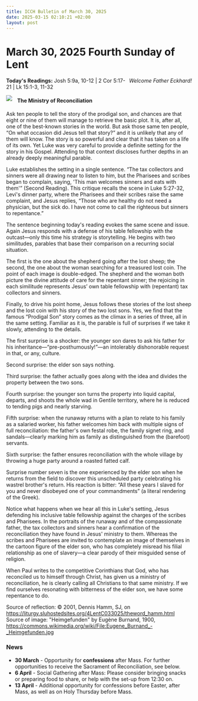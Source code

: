 ```yaml
---
title: ICCH Bulletin of March 30, 2025
date: 2025-03-15 02:10:21 +02:00
layout: post
---
```


# March 30, 2025 Fourth Sunday of Lent
<span style="float: right"><em>Welcome Father Eckhard!</em></span>
**Today's Readings:** Josh 5:9a, 10-12 | 2 Cor 5:17-21 | Lk 15:1-3, 11-32


<img style="float: left; margin-right: 1em;" src="https://upload.wikimedia.org/wikipedia/commons/thumb/1/1b/Eugene_Burnand_-_Heimgefunden.jpg/375px-Eugene_Burnand_-_Heimgefunden.jpg?20100711122121">

#### The Ministry of Reconciliation

Ask ten people to tell the story of the prodigal son, and chances are that eight or nine of them will manage to retrieve the basic plot. It is, after all, one of the best-known stories in the world.
But ask those same ten people, “On what occasion did Jesus tell that story?” and it is unlikely that any of them will know. The story is so powerful and clear that it has taken on a life of its own. Yet Luke was very careful to provide a definite setting for the story in his Gospel. Attending to that context discloses further depths in an already deeply meaningful parable.

Luke establishes the setting in a single sentence. “The tax collectors and sinners were all drawing near to listen to him, but the Pharisees and scribes began to complain, saying, 'This man welcomes sinners and eats with them'” (Second Reading). This critique recalls the scene in Luke 5:27-32, Levi's dinner party, where the Pharisees and their scribes raise the same complaint, and Jesus replies, “Those who are healthy do not need a physician, but the sick do. I have not come to call the righteous but sinners to repentance.”

The sentence beginning today's reading evokes the same scene and issue. Again Jesus responds with a defense of his table fellowship with the outcast—only this time his strategy is storytelling. He begins with two similitudes, parables that base their comparison on a recurring social situation.

The first is the one about the shepherd going after the lost sheep; the second, the one about the woman searching for a treasured lost coin. The point of each image is double-edged. The shepherd and the woman both picture the divine attitude of care for the repentant sinner; the rejoicing in each similitude represents Jesus’ own table fellowship with (repentant) tax collectors and sinners.

Finally, to drive his point home, Jesus follows these stories of the lost sheep and the lost coin with his story of the two lost sons. Yes, we find that the famous “Prodigal Son” story comes as the climax in a series of three, all in the same setting. Familiar as it is, the parable is full of surprises if we take it slowly, attending to the details.

The first surprise is a shocker: the younger son dares to ask his father for his inheritance—“pre-posthumously!”—an intolerably dishonorable request in that, or any, culture.

Second surprise: the elder son says nothing.

Third surprise: the father actually goes along with the idea and divides the property between the two sons.

Fourth surprise: the younger son turns the property into liquid capital, departs, and shoots the whole wad in Gentile territory, where he is reduced to tending pigs and nearly starving.

 Fifth surprise: when the runaway returns with a plan to relate to his family as a salaried worker, his father welcomes him back with multiple signs of full reconciliation: the father's own festal robe, the family signet ring, and sandals—clearly marking him as family as distinguished from the (barefoot) servants.

Sixth surprise: the father ensures reconciliation with the whole village by throwing a huge party around a roasted fatted calf.

Surprise number seven is the one experienced by the elder son when he returns from the field to discover this unscheduled party celebrating his wastrel brother's return. His reaction is bitter: “All these years I slaved for you and never disobeyed one of your commandments” (a literal rendering of the Greek).

Notice what happens when we hear all this in Luke's setting, Jesus defending his inclusive table fellowship against the charges of the scribes and Pharisees. In the portraits of the runaway and of the compassionate father, the tax collectors and sinners hear a confirmation of the reconciliation they have found in Jesus' ministry to them. Whereas the scribes and Pharisees are invited to contemplate an image of themselves in the cartoon figure of the elder son, who has completely misread his filial relationship as one of slavery—a clear parody of their misguided sense of religion.

When Paul writes to the competitive Corinthians that God, who has reconciled us to himself through Christ, has given us a ministry of reconciliation, he is clearly calling all Christians to that same ministry. If we find ourselves resonating with bitterness of the elder son, we have some repentance to do. 

Source of reflection: © 2001, Dennis Hamm, SJ, on https://liturgy.sluhostedsites.org/4LentC033025/theword_hamm.html
Source of image: "Heimgefunden" by Eugène Burnand, 1900, https://commons.wikimedia.org/wiki/File:Eugene_Burnand_-_Heimgefunden.jpg

### News 

* **30 March** - Opportunity for **confessions** after Mass. For further opportunities to receive the Sacrament of Reconciliation, see below.
* **6 April** - Social Gathering after Mass: Please consider bringing snacks or preparing food to share, or help with the set-up from 12:30 on.
* **13 April** - Additional opportunity for confessions before Easter, after Mass, as well as on Holy Thursday before Mass.
